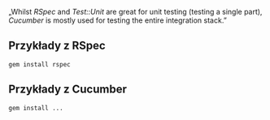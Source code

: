 „Whilst *RSpec* and *Test::Unit* are great for unit testing (testing a
single part), *Cucumber* is mostly used for testing the entire
integration stack.”

## Przykłady z RSpec

    gem install rspec

## Przykłady z Cucumber

    gem install ...
